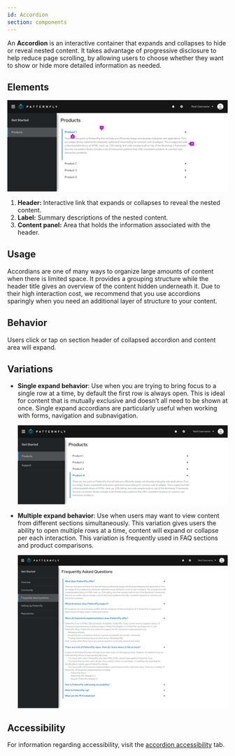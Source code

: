 ```yaml
---
id: Accordion
section: components
---
```


An **Accordion** is an interactive container that expands and collapses to hide or reveal nested content. It takes advantage of progressive disclosure to help reduce page scrolling, by allowing users to choose whether they want to show or hide more detailed information as needed.

## Elements

<img src="./img/single_expand_a.png" alt="Accordion single expand behavior"/>

1. **Header:** Interactive link that expands or collapses to reveal the nested content.
2. **Label:** Summary descriptions of the nested content.
3. **Content panel:** Area that holds the information associated with the header.

## Usage
Accordians are one of many ways to organize large amounts of content when there is limited space. It provides a grouping structure while the header title gives an overview of the content hidden underneath it. Due to their high interaction cost, we recommend that you use accordions sparingly when you need an additional layer of structure to your content. 

## Behavior
Users click or tap on section header of collapsed accordion and content area will expand.

## Variations

* **Single expand behavior**: 
Use when you are trying to bring focus to a single row at a time, by default the first row is always open. This is ideal for content that is mutually exclusive and doesn’t all need to be shown at once. Single expand accordians are particularly useful when working with forms, navigation and subnavigation.  

  <img src="./img/single_expand_b.png" alt="Accordion single expand behavior"/>


* **Multiple expand behavior**: Use when users may want to view content from different sections simultaneously. This variation gives users the ability to open multiple rows at a time, content will expand or collapse per each interaction. This variation is frequently used in FAQ sections and product comparisons.


  <img src="./img/multi_expand.png" alt="Accordion multi-expand behavior"/>
 

## Accessibility

For information regarding accessibility, visit the [accordion accessibility](/components/accordion/accessibility) tab.